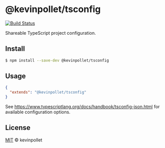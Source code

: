 # @kevinpollet/tsconfig

[![Build Status](https://github.com/kevinpollet/tsconfig/workflows/Build/badge.svg)](https://github.com/kevinpollet/tsconfig/actions)

Shareable TypeScript project configuration.

## Install

```bash
$ npm install --save-dev @kevinpollet/tsconfig
```

## Usage

```json
{
  "extends": "@kevinpollet/tsconfig"
}
```

See https://www.typescriptlang.org/docs/handbook/tsconfig-json.html for available configuration options.

## License

[MIT](./LICENSE.md) © kevinpollet
